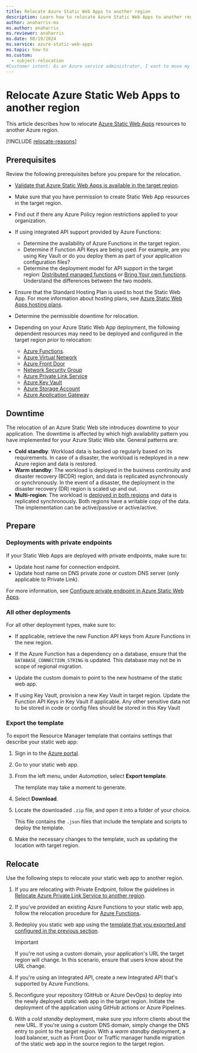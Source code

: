 ```yaml
---
title: Relocate Azure Static Web Apps to another region
description: Learn how to relocate Azure Static Web Apps to another region
author: anaharris-ms
ms.author: anaharris
ms.reviewer: anaharris
ms.date: 08/19/2024
ms.service: azure-static-web-apps
ms.topic: how-to
ms.custom:
  - subject-relocation
#Customer intent: As an Azure service administrator, I want to move my Azure Static Web Apps resources to another Azure region.
---
```


# Relocate Azure Static Web Apps to another region

This article describes how to relocate [Azure Static Web Apps](../static-web-apps/overview.md) resources to another Azure region. 

[!INCLUDE [relocate-reasons](./includes/service-relocation-reason-include.md)]



## Prerequisites

Review the following prerequisites before you prepare for the relocation.

- [Validate that Azure Static Web Apps is available in the target region](https://azure.microsoft.com/explore/global-infrastructure/products-by-region/).

- Make sure that you have permission to create Static Web App resources in the target region. 

- Find out if there any Azure Policy region restrictions applied to your organization.

- If using integrated API support provided by Azure Functions:
    - Determine the availability of Azure Functions in the target region.
    - Determine if Function API Keys are being used. For example, are you using Key Vault or do you deploy them as part of your application configuration files?
    - Determine the deployment model for API support in the target region: [Distributed managed functions](../static-web-apps/distributed-functions.md) or [Bring Your own functions](../static-web-apps/functions-bring-your-own.md). Understand the differences between the two models.

- Ensure that the Standard Hosting Plan is used to host the Static Web App. For more information about hosting plans, see [Azure Static Web Apps hosting plans](../static-web-apps/plans.md).

- Determine the permissible downtime for relocation.

- Depending on your Azure Static Web App deployment, the following dependent resources may need to be deployed and configured in the target region *prior* to relocation:
    
    - [Azure Functions](./relocation-functions.md).
    - [Azure Virtual Network](./relocation-virtual-network.md)
    - [Azure Front Door](../frontdoor/front-door-overview.md)
    - [Network Security Group](./relocation-virtual-network-nsg.md)
    - [Azure Private Link Service](./relocation-private-link.md)
    - [Azure Key Vault](./relocation-key-vault.md)
    - [Azure Storage Account](./relocation-storage-account.md)
    - [Azure Application Gateway](./relocation-app-gateway.md)


## Downtime

The relocation of an Azure Static Web site introduces downtime to your application. The downtime is affected by which high availability pattern you have implemented for your Azure Static Web site. General patterns are:
- **Cold standby**: Workload data is backed up regularly based on its requirements. In case of a disaster, the workload is redeployed in a new Azure region and data is restored.
- **Warm standby**: The workload is deployed in the business continuity and disaster recovery (BCDR) region, and data is replicated asynchronously or synchronously. In the event of a disaster, the deployment in the disaster recovery (DR) region is scaled up and out.
- **Multi-region**: The workload is [deployed in both regions](/azure/architecture/web-apps/app-service/architectures/multi-region) and data is replicated synchronously. Both regions have a writable copy of the data. The implementation can be active/passive or active/active.

## Prepare

### Deployments with private endpoints

If your Static Web Apps are deployed with private endpoints, make sure to:

- Update host name for connection endpoint.
- Update host name on DNS private zone or custom DNS server (only applicable to Private Link).

For more information, see [Configure private endpoint in Azure Static Web Apps](../static-web-apps/private-endpoint.md).


### All other deployments

For all other deployment types, make sure to:

- If applicable, retrieve the new Function API keys from Azure Functions in the new region.

- If the Azure Function has a dependency on a database, ensure that the `DATABASE_CONNECTION_STRING` is updated. This database may not be in scope of regional migration.

- Update the custom domain to point to the new hostname of the static web app.

- If using Key Vault, provision a new Key Vault in target region. Update the Function API Keys in Key Vault if applicable. Any other sensitive data not to be stored in code or config files should be stored in this Key Vault


### Export the template

To export the Resource Manager template that contains settings that describe your static web app:
    
1. Sign in to the [Azure portal](https://portal.azure.com).
1. Go to your static web app.
1. From the left menu, under *Automation*, select **Export template**.

    The template may take a moment to generate.

1. Select **Download**.

1. Locate the downloaded `.zip` file, and open it into a folder of your choice.

    This file contains the `.json` files that include the template and scripts to deploy the template.

1. Make the necessary changes to the template, such as updating the location with target region.


## Relocate

Use the following steps to relocate your static web app to another region.

1. If you are relocating with Private Endpoint, follow the guidelines in [Relocate Azure Private Link Service to another region](./relocation-private-link.md).

1. If you've provided an existing Azure Functions to your static web app, follow the relocation procedure for [Azure Functions](./relocation-functions.md).

1. Redeploy you static web app using the [template that you exported and configured in the previous section](#export-the-template). 

    >[!IMPORTANT]
    > If you're not using a custom domain, your application's URL the target region will change. In this scenario, ensure that users know about the URL change.

1. If you're using an Integrated API, create a new Integrated API that's supported by Azure Functions.

1. Reconfigure your repository (GitHub or Azure DevOps) to deploy into the newly deployed static web app in the target region. Initiate the deployment of the application using GitHub actions or Azure Pipelines.

1. With a *cold standby* deployment, make sure you inform clients about the new URL. If you're using a custom DNS domain, simply change the DNS entry to point to the target region. With a *warm standby* deployment, a load balancer, such as Front Door or Traffic manager handle migration of the static web app in the source region to the target region.







